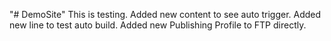 "# DemoSite" 
This is testing. Added new content to see auto trigger.
Added new line to test auto build.
Added new Publishing Profile to FTP directly.